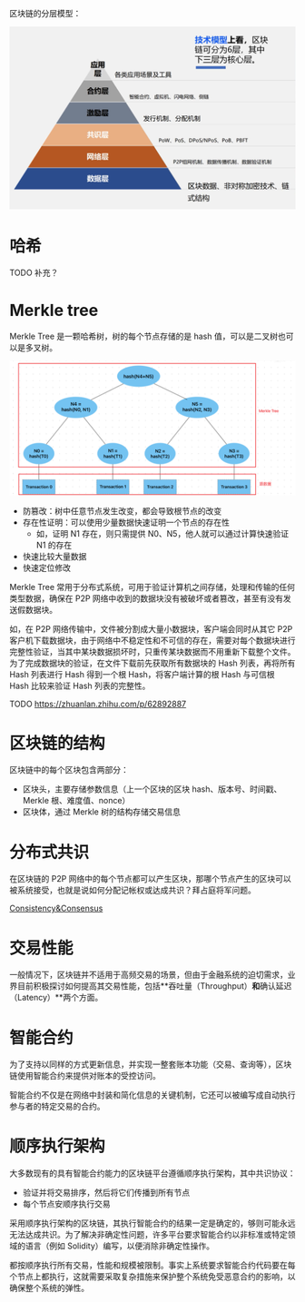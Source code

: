 
区块链的分层模型：

![区块链的分层模型](../images/blockchain-layers.png)

# 哈希

TODO 补充？

# Merkle tree

Merkle Tree 是一颗哈希树，树的每个节点存储的是 hash 值，可以是二叉树也可以是多叉树。

![Merkle Tree](../images/merkle-tree.png)

- 防篡改：树中任意节点发生改变，都会导致根节点的改变
- 存在性证明：可以使用少量数据快速证明一个节点的存在性
  - 如，证明 N1 存在，则只需提供 N0、N5，他人就可以通过计算快速验证 N1 的存在
- 快速比较大量数据
- 快速定位修改

Merkle Tree 常用于分布式系统，可用于验证计算机之间存储，处理和传输的任何类型数据，确保在 P2P 网络中收到的数据块没有被破坏或者篡改，甚至有没有发送假数据块。

如，在 P2P 网络传输中，文件被分割成大量小数据块，客户端会同时从其它 P2P 客户机下载数据块，由于网络中不稳定性和不可信的存在，需要对每个数据块进行完整性验证，当其中某块数据损坏时，只重传某块数据而不用重新下载整个文件。为了完成数据块的验证，在文件下载前先获取所有数据块的 Hash 列表，再将所有 Hash 列表进行 Hash 得到一个根 Hash，将客户端计算的根 Hash 与可信根 Hash 比较来验证 Hash 列表的完整性。

TODO https://zhuanlan.zhihu.com/p/62892887

# 区块链的结构

区块链中的每个区块包含两部分：

- 区块头，主要存储参数信息（上一个区块的区块 hash、版本号、时间戳、Merkle 根、难度值、nonce）
- 区块体，通过 Merkle 树的结构存储交易信息

# 分布式共识

在区块链的 P2P 网络中的每个节点都可以产生区块，那哪个节点产生的区块可以被系统接受，也就是说如何分配记帐权或达成共识？拜占庭将军问题。

[Consistency&Consensus](https://github.com/fms5cmS/arts/blob/master/share/12_consistency%26consensus.md)

# 交易性能

一般情况下，区块链并不适用于高频交易的场景，但由于金融系统的迫切需求，业界目前积极探讨如何提高其交易性能，包括**吞吐量（Throughput）**和**确认延迟（Latency）**两个方面。

# 智能合约

为了支持以同样的方式更新信息，并实现一整套账本功能（交易、查询等），区块链使用智能合约来提供对账本的受控访问。

智能合约不仅是在网络中封装和简化信息的关键机制，它还可以被编写成自动执行参与者的特定交易的合约。

# 顺序执行架构

大多数现有的具有智能合约能力的区块链平台遵循顺序执行架构，其中共识协议：

- 验证并将交易排序，然后将它们传播到所有节点
- 每个节点安顺序执行交易

采用顺序执行架构的区块链，其执行智能合约的结果一定是确定的，够则可能永远无法达成共识。为了解决非确定性问题，许多平台要求智能合约以非标准或特定领域的语言（例如 Solidity）编写，以便消除非确定性操作。

都按顺序执行所有交易，性能和规模被限制。事实上系统要求智能合约代码要在每个节点上都执行，这就需要采取复杂措施来保护整个系统免受恶意合约的影响，以确保整个系统的弹性。
